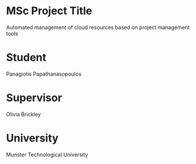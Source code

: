 # MSc Project Title
Automated management of cloud resources based on project management tools 

# Student
Panagiotis Papathanasopoulos

# Supervisor
Olivia Brickley

# University
Munster Technological University
